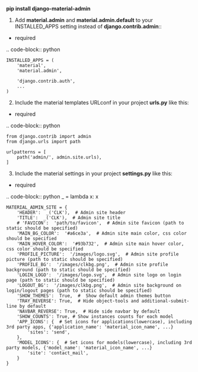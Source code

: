 **pip install django-material-admin**

1. Add **material.admin** and **material.admin.default** to your INSTALLED_APPS setting instead of **django.contrib.admin**::
 - required

.. code-block:: python

    INSTALLED_APPS = (
        'material',
        'material.admin',

        'django.contrib.auth',
        ...
    )


2. Include the material templates URLconf in your project **urls.py** like this:
 - required

.. code-block:: python

    from django.contrib import admin
    from django.urls import path

    urlpatterns = [
        path('admin/', admin.site.urls),
    ]

3. Include the material settings in your project **settings.py** like this:
 - required

.. code-block:: python
    _ = lambda x: x


    MATERIAL_ADMIN_SITE = {
        'HEADER':  _('CLK'),  # Admin site header
        'TITLE':  _('CLK'),  # Admin site title
        # 'FAVICON':  'path/to/favicon',  # Admin site favicon (path to static should be specified)
        'MAIN_BG_COLOR':  '#a6ce3a',  # Admin site main color, css color should be specified
        'MAIN_HOVER_COLOR':  '#93b732',  # Admin site main hover color, css color should be specified
        'PROFILE_PICTURE':  '/images/logo.svg',  # Admin site profile picture (path to static should be specified)
        'PROFILE_BG':  '/images/clkbg.png',  # Admin site profile background (path to static should be specified)
        'LOGIN_LOGO':  '/images/logo.svg',  # Admin site logo on login page (path to static should be specified)
        'LOGOUT_BG':  '/images/clkbg.png',  # Admin site background on login/logout pages (path to static should be specified)
        'SHOW_THEMES':  True,  #  Show default admin themes button
        'TRAY_REVERSE': True,  # Hide object-tools and additional-submit-line by default
        'NAVBAR_REVERSE': True,  # Hide side navbar by default
        'SHOW_COUNTS': True, # Show instances counts for each model
        'APP_ICONS': {  # Set icons for applications(lowercase), including 3rd party apps, {'application_name': 'material_icon_name', ...}
            'sites': 'send',
        },
        'MODEL_ICONS': {  # Set icons for models(lowercase), including 3rd party models, {'model_name': 'material_icon_name', ...}
            'site': 'contact_mail',
        }
    }